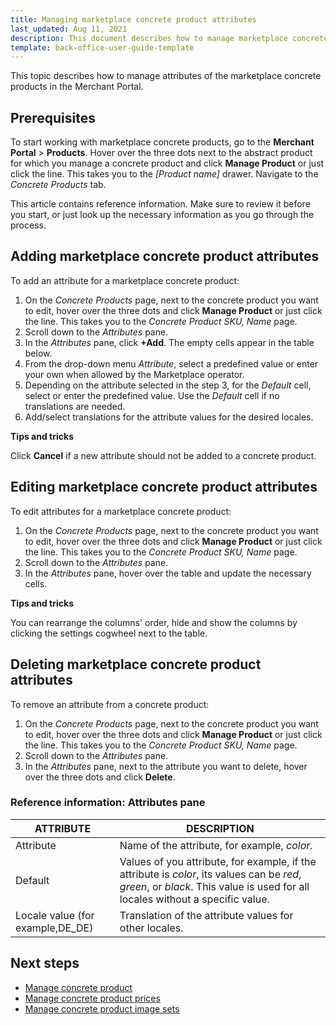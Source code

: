 ```yaml
---
title: Managing marketplace concrete product attributes
last_updated: Aug 11, 2021
description: This document describes how to manage marketplace concrete product attributes in the Merchant Portal.
template: back-office-user-guide-template
---
```


This topic describes how to manage attributes of the marketplace concrete products in the Merchant Portal.

## Prerequisites

To start working with marketplace concrete products, go to the **Merchant Portal** > **Products**.  Hover over the three dots next to the abstract product for which you manage a concrete product and click **Manage Product** or just click the line. This takes you to the *[Product name]* drawer. Navigate to the *Concrete Products* tab.

This article contains reference information. Make sure to review it before you start, or just look up the necessary information as you go through the process.

## Adding marketplace concrete product attributes

To add an attribute for a marketplace concrete product:

1. On the *Concrete Products* page, next to the concrete product you want to edit, hover over the three dots and click **Manage Product** or just click the line. This takes you to the *Concrete Product SKU, Name* page.
2. Scroll down to the *Attributes* pane.
3. In the *Attributes* pane, click **+Add**. The empty cells appear in the table below.
4. From the drop-down menu *Attribute*, select a predefined value or enter your own when allowed by the Marketplace operator.
5. Depending on the attribute selected in the step 3, for the *Default* cell, select or enter the predefined value. Use the *Default* cell if no translations are needed.
6. Add/select translations for the attribute values for the desired locales.

**Tips and tricks**

Click **Cancel** if a new attribute should not be added to a concrete product.

## Editing marketplace concrete product attributes

To edit attributes for a marketplace concrete product:

1. On the *Concrete Products* page, next to the concrete product you want to edit, hover over the three dots and click **Manage Product** or just click the line. This takes you to the *Concrete Product SKU, Name* page.
2. Scroll down to the *Attributes* pane.
3. In the *Attributes* pane, hover over the table and update the necessary cells.

**Tips and tricks**

You can rearrange the columns' order, hide and show the columns by clicking the settings cogwheel next to the table.

## Deleting marketplace concrete product attributes

To remove an attribute from a concrete product:

1. On the *Concrete Products* page, next to the concrete product you want to edit, hover over the three dots and click **Manage Product** or just click the line. This takes you to the *Concrete Product SKU, Name* page.
2. Scroll down to the *Attributes* pane.
3. In the *Attributes* pane, next to the attribute you want to delete, hover over the three dots and click **Delete**.

### Reference information: Attributes pane

| ATTRIBUTE  | DESCRIPTION  |
| ------------------ | ------------------ |
| Attribute      | Name of the attribute, for example, *color*.                 |
| Default        | Values of you attribute, for example, if the attribute is *color*, its values can be *red*, *green*, or *black*. This value is used for all locales without a specific value. |
| Locale value (for example,DE_DE) | Translation of the attribute values for other locales. |

## Next steps

- [Manage concrete product](/docs/marketplace/user/merchant-portal-user-guides/{{page.version}}/products/concrete-products/managing-marketplace-concrete-product.html)
- [Manage concrete product prices](/docs/marketplace/user/merchant-portal-user-guides/{{page.version}}/products/concrete-products/managing-marketplace-concrete-product-prices.html)
- [Manage concrete product image sets](/docs/marketplace/user/merchant-portal-user-guides/{{page.version}}/products/concrete-products/managing-marketplace-concrete-products-image-sets.html)
